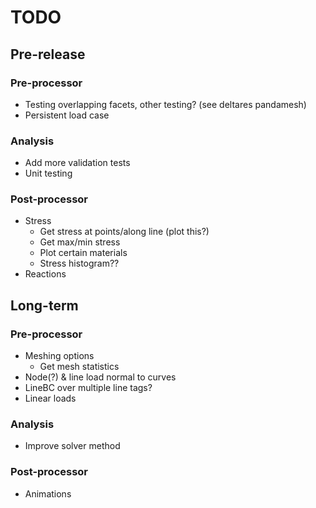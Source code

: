 # TODO

## Pre-release

### Pre-processor

- Testing overlapping facets, other testing? (see deltares pandamesh)
- Persistent load case

### Analysis

- Add more validation tests
- Unit testing

### Post-processor

- Stress
  - Get stress at points/along line (plot this?)
  - Get max/min stress
  - Plot certain materials
  - Stress histogram??
- Reactions

## Long-term

### Pre-processor

- Meshing options
  - Get mesh statistics
- Node(?) & line load normal to curves
- LineBC over multiple line tags?
- Linear loads

### Analysis

- Improve solver method

### Post-processor

- Animations
